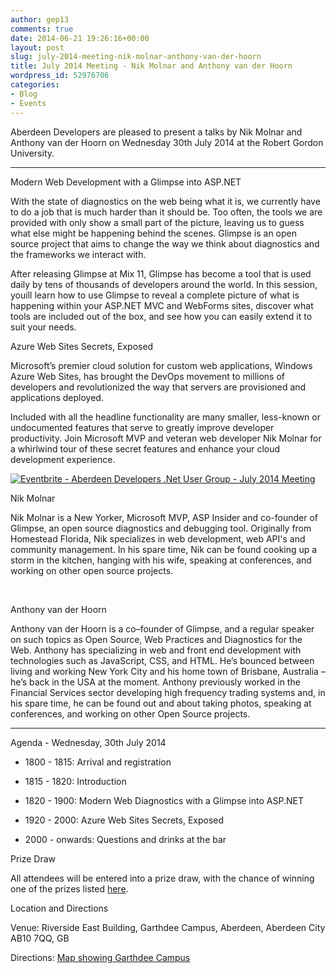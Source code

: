 ```yaml
---
author: gep13
comments: true
date: 2014-06-21 19:26:16+00:00
layout: post
slug: july-2014-meeting-nik-molnar-anthony-van-der-hoorn
title: July 2014 Meeting - Nik Molnar and Anthony van der Hoorn
wordpress_id: 52976706
categories:
- Blog
- Events
---
```


Aberdeen Developers are pleased to present a talks by Nik Molnar and Anthony van der Hoorn on Wednesday 30th July 2014 at the Robert Gordon University.






* * *




Modern Web Development with a Glimpse into ASP.NET




With the state of diagnostics on the web being what it is, we currently have to do a job that is much harder than it should be. Too often, the tools we are provided with only show a small part of the picture, leaving us to guess what else might be happening behind the scenes. Glimpse is an open source project that aims to change the way we think about diagnostics and the frameworks we interact with.




After releasing Glimpse at Mix 11, Glimpse has become a tool that is used daily by tens of thousands of developers around the world. In this session, youíll learn how to use Glimpse to reveal a complete picture of what is happening within your ASP.NET MVC and WebForms sites, discover what tools are included out of the box, and see how you can easily extend it to suit your needs.




Azure Web Sites Secrets, Exposed




Microsoft’s premier cloud solution for custom web applications, Windows Azure Web Sites, has brought the DevOps movement to millions of developers and revolutionized the way that servers are provisioned and applications deployed.




Included with all the headline functionality are many smaller, less-known or undocumented features that serve to greatly improve developer productivity. Join Microsoft MVP and veteran web developer Nik Molnar for a whirlwind tour of these secret features and enhance your cloud development experience.





[![Eventbrite - Aberdeen Developers .Net User Group - July 2014 Meeting](https://www.eventbrite.com/custombutton?eid=11987774757)](https://www.eventbrite.com/e/aberdeen-developers-net-user-group-july-2014-meeting-tickets-11987774757?ref=ebtnebregn)







Nik Molnar




Nik Molnar is a New Yorker, Microsoft MVP, ASP Insider and co-founder of Glimpse, an open source diagnostics and debugging tool. Originally from Homestead Florida, Nik specializes in web development, web API's and community management. In his spare time, Nik can be found cooking up a storm in the kitchen, hanging with his wife, speaking at conferences, and working on other open source projects.




 




Anthony van der Hoorn




Anthony van der Hoorn is a co–founder of Glimpse, and a regular speaker on such topics as Open Source, Web Practices and Diagnostics for the Web. Anthony has specializing in web and front end development with technologies such as JavaScript, CSS, and HTML. He’s bounced between living and working New York City and his home town of Brisbane, Australia – he’s back in the USA at the moment. Anthony previously worked in the Financial Services sector developing high frequency trading systems and, in his spare time, he can be found out and about taking photos, speaking at conferences, and working on other Open Source projects.






* * *




Agenda - Wednesday, 30th July 2014






	
  * 1800 - 1815: Arrival and registration

	
  * 1815 - 1820: Introduction

	
  * 1820 - 1900: Modern Web Diagnostics with a Glimpse into ASP.NET

	
  * 1920 - 2000: Azure Web Sites Secrets, Exposed

	
  * 2000 - onwards: Questions and drinks at the bar




Prize Draw




All attendees will be entered into a prize draw, with the chance of winning one of the prizes listed [here](http://www.gep13.co.uk/blog/?p=107).




Location and Directions




Venue: Riverside East Building, Garthdee Campus, Aberdeen, Aberdeen City AB10 7QQ, GB




Directions: [Map showing Garthdee Campus](https://maps.google.co.uk/maps?q=Faculty+of+Health+%26+Social+Care,+Garthdee+Campus,+Aberdeen,+Aberdeen+City+AB10+7QG,+GB&hl=en&ll=57.119317,-2.136133&spn=0.004165,0.012413&sll=57.746995,-4.687341&sspn=8.392957,25.422363&hq=Faculty+of+Health+%26+Social+Care,+Garthdee+Campus,&hnear=AB10+7QG,+United+Kingdom&t=m&z=17&iwloc=A)
